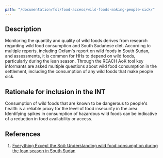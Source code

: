 ```yaml
---
path: "/documentation/fsl/food-access/wild-foods-making-people-sick/"
---
```


## Description

Monitoring the quantity and quality of wild foods derives from research regarding wild food consumption and South Sudanese diet. According to multiple reports, including Oxfam's report on wild foods in South Sudan, and assessments, it is common for HHs to depend on wild foods, particularly during the lean season. Through the REACH AoK tool key informants are asked multiple questions about wild food consumption in the settlement, including the consumption of any wild foods that make people sick.

## Rationale for inclusion in the INT

Consumption of wild foods that are known to be dangerous to people's health is a reliable proxy for the level of food insecurity in the area. Identifying spikes in consumption of hazardous wild foods can be indicative of a reduction in food availability or access.

## References

1. [Everything Except the Soil: Understanding wild food consumption during the lean season in South Sudan](https://policy-practice.oxfam.org.uk/publications/everything-except-the-soil-understanding-wild-food-consumption-during-the-lean-620360)